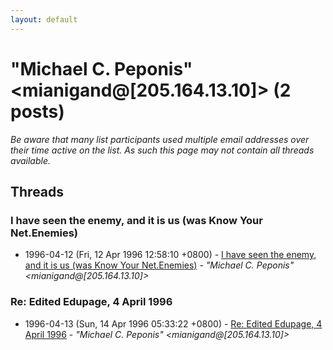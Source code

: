 ```yaml
---
layout: default
---
```


# "Michael C. Peponis" <mianigand@[205.164.13.10]> (2 posts)

_Be aware that many list participants used multiple email addresses over their time active on the list. As such this page may not contain all threads available._

## Threads

### I have seen the enemy, and it is us (was Know Your Net.Enemies)
+ 1996-04-12 (Fri, 12 Apr 1996 12:58:10 +0800) - [I have seen the enemy, and it is us (was Know Your Net.Enemies)](/archive/1996/04/d93c50cee3e314f6e80ddb01b7123728e78dd0d0bd3a046f27ae279da8181841) - _"Michael C. Peponis" \<mianigand@[205.164.13.10]\>_

### Re: Edited Edupage, 4 April 1996
+ 1996-04-13 (Sun, 14 Apr 1996 05:33:22 +0800) - [Re: Edited Edupage, 4 April 1996](/archive/1996/04/ff0fe96473b7998b2873a135c0541ae55b24761d513710a3e3076e7b980c2004) - _"Michael C. Peponis" \<mianigand@[205.164.13.10]\>_


